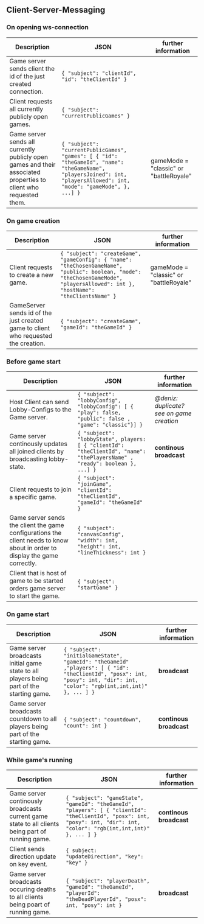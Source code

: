 ## Client-Server-Messaging

### On opening ws-connection

|Description|JSON|further information|
|---|---|---|
|Game server sends client the id of the just created connection.|`{ "subject": "clientId", "id": "theClientId" }`||
|Client requests all currently publicly open games.|`{ "subject": "currentPublicGames" }`|
|Game server sends all currently publicly open games and their associated properties to client who requested them.|`{ "subject": "currentPublicGames", "games": [ { "id": "theGameId", "name": "theGameName", "playersJoined": int, "playersAllowed": int, "mode": "gameMode", }, ...] }`|gameMode = "classic" or "battleRoyale"|


### On game creation
|Description|JSON|further information|
|---|---|---|
|Client requests to create a new game.|`{ "subject": "createGame", "gameConfig": { "name": "theChosenGameName", "public": boolean, "mode": "theChosenGameMode", "playersAllowed": int }, "hostName": "theClientsName" }`|gameMode = "classic" or "battleRoyale"|
|GameServer sends id of the just created game to client who requested the creation.|`{ "subject": "createGame", "gameId": "theGameId" }`|


### Before game start
|Description|JSON|further information|
|---|---|---|
|Host Client can send Lobby-Configs to the Game server.|`{ "subject": "lobbyConfig", "lobbyConfig": [ { "play": false, "public": false , "game": "classic"}] }`|*@deniz: duplicate? see on game creation*|
|Game server continously updates all joined clients by broadcasting lobby-state.|`{ "subject": "lobbyState", players: [ { "clientId": "theClientId", "name": "thePlayersName" , "ready": boolean }, ...] }`|**continous broadcast**|
|Client requests to join a specific game.|`{ "subject": "joinGame", "clientId": "theClientId", "gameId": "theGameId" }`|
|Game server sends the client the game configurations the client needs to know about in order to display the game correctly.|`{ "subject": "canvasConfig", "width": int, "height": int, "lineThickness": int }`||
|Client that is host of game to be started orders game server to start the game.| `{ "subject": "startGame" }`|


### On game start
|Description|JSON|further information|
|---|---|---|
|Game server broadcasts initial game state to all players being part of the starting game.|`{ "subject": "initialGameState", "gameId": "theGameId" ,"players": [ { "id": "theClientId", "posx": int, "posy": int, "dir": int, "color": "rgb(int,int,int)" }, ... ] }`|**broadcast**|
|Game server broadcasts countdown to all players being part of the starting game.|`{ "subject": "countdown", "count": int }`|**continous broadcast**|


### While game's running
|Description|JSON|further information|
|---|---|---|
|Game server continously broadcasts current game state to all clients being part of running game.|`{ "subject": "gameState", "gameId": "theGameId", "players": [ { "clientId": "theClientId", "posx": int, "posy": int, "dir": int, "color": "rgb(int,int,int)" }, ... ] }`|**continous broadcast**|
|Client sends direction update on key event.|`{ subject: "updateDirection", "key": "key" }`|
|Game server broadcasts occuring deaths to all clients being poart of running game.|`{ "subject": "playerDeath", "gameId": "theGameId", "playerId": "theDeadPlayerId", "posx": int, "posy": int }`|**broadcast**|

